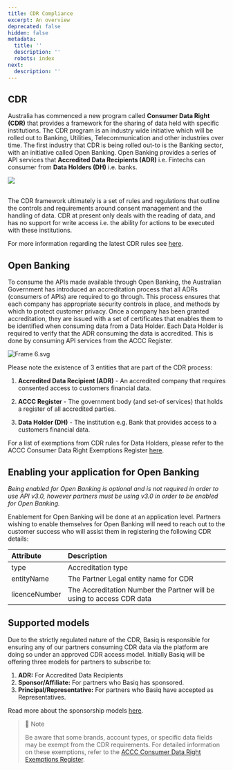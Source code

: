 ```yaml
---
title: CDR Compliance
excerpt: An overview
deprecated: false
hidden: false
metadata:
  title: ''
  description: ''
  robots: index
next:
  description: ''
---
```

## CDR

Australia has commenced a new program called **Consumer Data Right (CDR)** that provides a framework for the sharing of data held with specific institutions. The CDR program is an industry wide initiative which will be rolled out to Banking, Utilities, Telecommunication and other industries over time. The first industry that CDR is being rolled out-to is the Banking sector, with an initiative called Open Banking. Open Banking provides a series of API services that **Accredited Data Recipients (ADR)** i.e. Fintechs can consumer from **Data Holders (DH)** i.e. banks.

<Image align="center" width="smart" src="https://files.readme.io/bbddefc-Group_2590_1.svg" />

 \
The CDR framework ultimately is a set of rules and regulations that outline the controls and requirements around consent management and the handling of data. CDR at present only deals with the reading of data, and has no support for write access i.e. the ability for actions to be executed with these institutions.  

For more information regarding the latest CDR rules see [here](https://www.legislation.gov.au/Series/F2020L00094).

## Open Banking

To consume the APIs made available through Open Banking, the Australian Government has introduced an accreditation process that all ADRs (consumers of APIs) are required to go through. This process ensures that each company has appropriate security controls in place, and methods by which to protect customer privacy. Once a company has been granted accreditation, they are issued with a set of certificates that enables them to be identified when consuming data from a Data Holder. Each Data Holder is required to verify that the ADR consuming the data is accredited. This is done by consuming API services from the ACCC Register.

![](https://files.readme.io/ef31054-Frame_6.svg "Frame 6.svg")

Please note the existence of 3 entities that are part of the CDR process: 

1. **Accredited Data Recipient (ADR)** - An accredited company that requires consented access to customers financial data.

2. **ACCC Register** - The government body (and set-of services) that holds a register of all accredited parties. 

3. **Data Holder (DH)** - The institution e.g. Bank that provides access to a customers financial data.

For a list of exemptions from CDR rules for Data Holders, please refer to the ACCC Consumer Data Right Exemptions Register [here](https://www.accc.gov.au/public-registers/consumer-data-right-exemptions-register).

## Enabling your application for Open Banking

*Being enabled for Open Banking is optional and is not required in order to use API v3.0, however partners must be using v3.0 in order to be enabled for Open Banking.*

Enablement for Open Banking will be done at an application level. Partners wishing to enable themselves for Open Banking will need to reach out to the customer success who will assist them in registering the following CDR details:

| Attribute     | Description                                                           |
| :------------ | :-------------------------------------------------------------------- |
| type          | Accreditation type                                                    |
| entityName    | The Partner Legal entity name for CDR                                 |
| licenceNumber | The Accreditation Number the Partner will be using to access CDR data |

## Supported models

Due to the strictly regulated nature of the CDR, Basiq is responsible for ensuring any of our partners consuming CDR data via the platform are doing so under an approved CDR access model. Initially Basiq will be offering three models for partners to subscribe to: 

1. **ADR:** For Accredited Data Recipients
2. **Sponsor/Affiliate:** For partners who Basiq has sponsored.
3. **Principal/Representative:** For partners who Basiq have accepted as Representatives.

Read more about the sponsorship models [here](https://api.basiq.io/docs/supported-access-models).

> 📘 Note
>
> Be aware that some brands, account types, or specific data fields may be exempt from the CDR requirements. For detailed information on these exemptions, refer to the [ACCC Consumer Data Right Exemptions Register](https://www.accc.gov.au/public-registers/consumer-data-right-exemptions-register).

